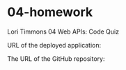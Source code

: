 # 04-homework
Lori Timmons 
04 Web APIs: Code Quiz


<!-- ScreenShot -->
<!-- ![Screen shot 1](Path HERE)) -->

URL of the deployed application:

The URL of the GitHub repository: 